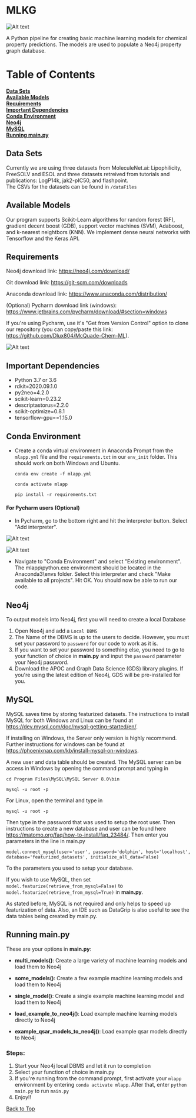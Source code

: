 # MLKG

![Alt text](graphics/mlkg_landing_fig.png)

A Python pipeline for creating basic machine learning models for chemical property predictions.
The models are used to populate a Neo4j property graph database. 

# Table of Contents
**[Data Sets](#data-sets)**<br>
**[Available Models](#available-models)**<br>
**[Requirements](#requirements)**<br>
**[Important Dependencies](#important-dependencies)**<br>
**[Conda Environment](#conda-environment)**<br>
**[Neo4j](#neo4j)**<br>
**[MySQL](#mysql)**<br>
**[Running main.py](#running-mainpy)**<br>
 
## Data Sets
Currently we are using three datasets from MoleculeNet.ai: Lipophilicity, FreeSOLV and ESOL
 and three datasets retreived from tutorials and publications: LogP14k, jak2-pIC50, and flashpoint.  
 The CSVs for the datasets can be found in `/dataFiles`

## Available Models
Our program supports Scikit-Learn algorithms for random forest (RF), gradient decent boost (GDB),
 support vector machines (SVM), Adaboost, and k-nearest neightbors (KNN).   We implement dense neural networks
 with Tensorflow and the Keras API.

## Requirements

Neo4j download link: https://neo4j.com/download/

Git download link: https://git-scm.com/downloads

Anaconda download link: https://www.anaconda.com/distribution/

(Optional) Pycharm download link (windows): https://www.jetbrains.com/pycharm/download/#section=windows

If you're using Pycharm, use it's "Get from Version Control" option to clone our repository (you can copy/paste this link: https://github.com/Dlux804/McQuade-Chem-ML).

 ![Alt text](graphics/Getting-set-up-picture.png)

## Important Dependencies
- Python 3.7 or 3.6
- rdkit=2020.09.1.0
- py2neo=4.2.0
- scikit-learn=0.23.2
- descriptastorus=2.2.0
- scikit-optimize=0.8.1
- tensorflow-gpu==1.15.0

## Conda Environment

- Create a conda virtual environment in  Anaconda Prompt from the `mlapp.yml` file and the `requirements.txt` in our `env_init` folder. This
should work on both Windows and Ubuntu.

    ```conda env create -f mlapp.yml```
    
    ```conda activate mlapp```
    
    ```pip install -r requirements.txt```

#### For Pycharm users (Optional)

 - In Pycharm, go to the bottom right and hit the interpreter button. Select "Add interpreter".
 
 ![Alt text](graphics/Dependecies-step-1-picture2.png)
 
 
 
 
 ![Alt text](graphics/Dependecies-step-2-picture.png)
 
- Navigate to "Conda Environment" and select "Existing environment". 
The mlapp\python.exe environment should be located in the Anaconda3\envs folder. Select this interpreter and check "Make available to all projects". Hit OK. You should now be able to run our code.
 
#### 
 
## Neo4j
To output models into Neo4j, first you will need to create a local Database
 1. Open Neo4j and add a `Local DBMS`
 2. The Name of the DBMS is up to the users to decide. However, you must set your password to `password` for our code to work as it is.
 3. If you want to set your password to something else, you need to go to your function of choice in **main.py** and input the `password` parameter your Neo4j password.  
 4. Download the APOC and Graph Data Science (GDS) library plugins. If you're using the latest edition of Neo4j, GDS will be pre-installed for you.

## MySQL
MySQL saves time by storing featurized datasets. The instructions to install MySQL for both Windows and Linux 
can be found at https://dev.mysql.com/doc/mysql-getting-started/en/. 

If installing on Windows, the Server only version is highly recommend. 
Further instructions for windows can be found at https://phoenixnap.com/kb/install-mysql-on-windows.

A new user and data table should be created. The MySQL server can be access in Windows by opening the command prompt and typing in

```cd Program Files\MySQL\MySQL Server 8.0\bin```

```mysql -u root -p```

For Linux, open the terminal and type in

```mysql -u root -p```

Then type in the password that was used to setup the root user. Then instructions to create a new database and
user can be found here https://matomo.org/faq/how-to-install/faq_23484/. Then enter you parameters in the line in main.py 

```model.connect_mysql(user='user', password='dolphin', host='localhost', database='featurized_datasets', initialize_all_data=False)```

To the parameters you used to setup your database. 

If you wish to use MySQL, then set
```model.featurize(retrieve_from_mysql=False)``` to ```model.featurize(retrieve_from_mysql=True)``` in **main.py**. 

As stated before,
MySQL is not required and only helps to speed up featurization of data. Also, an IDE such as DataGrip is also useful to see the 
data tables being created by main.py.
 
## Running main.py

These are your options in **main.py**:
- **multi_models()**: Create a large variety of machine learning models and load them to Neo4j

- **some_models()**: Create a few example machine learning models and load them to Neo4j

- **single_model()**: Create a single example machine learning model and load them to Neo4j

- **load_example_to_neo4j()**: Load example machine learning models directly to Neo4j

- **example_qsar_models_to_neo4j()**: Load example qsar models directly to Neo4j


### Steps:
1. Start your Neo4j local DBMS and let it run to completion
2. Select your function of choice in main.py
3. If you're running from the command prompt, first activate your `mlapp` environment  by entering `conda activate mlapp`. 
After that, enter `python main.py` to run `main.py`
4. Enjoy!!

 <a href="#top">Back to Top</a>
